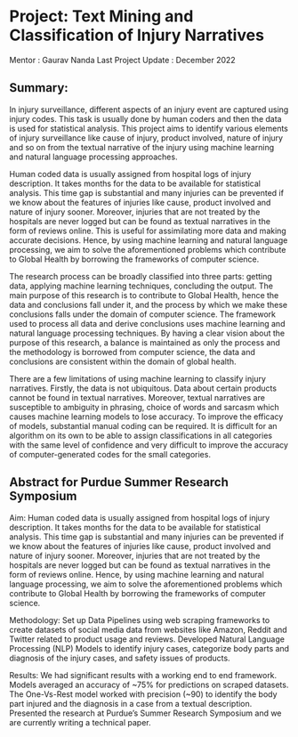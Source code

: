 # Project: Text Mining and Classification of Injury Narratives
Mentor : Gaurav Nanda
Last Project Update : December 2022



## **Summary:**
In injury surveillance, different aspects of an injury event are captured using injury codes. This task is usually done by human coders and then the data is used for statistical analysis. This project aims to identify various elements of injury surveillance like cause of injury, product involved, nature of injury and so on from the textual narrative of the injury using machine learning and natural language processing approaches.

Human coded data is usually assigned from hospital logs of injury description. It takes months for the data to be available for statistical analysis. This time gap is substantial and many injuries can be prevented if we know about the features of injuries like cause, product involved and nature of injury sooner. Moreover, injuries that are not treated by the hospitals are never logged but can be found as textual narratives in the form of reviews online. This is useful for assimilating more data and making accurate decisions. Hence, by using machine learning and natural language processing, we aim to solve the aforementioned problems which contribute to Global Health by borrowing the frameworks of computer science.

The research process can be broadly classified into three parts: getting data, applying machine learning techniques, concluding the output.
The main purpose of this research is to contribute to Global Health, hence the data and conclusions fall under it, and the process by which we make these conclusions falls under the domain of computer science. The framework used to process all data and derive conclusions uses machine learning and natural language processing techniques.
By having a clear vision about the purpose of this research, a balance is maintained as only the process and the methodology is borrowed from computer science, the data and conclusions are consistent within the domain of global health.

There are a few limitations of using machine learning to classify injury narratives. Firstly, the data is not ubiquitous. Data about certain products cannot be found in textual narratives. Moreover, textual narratives are susceptible to ambiguity in phrasing, choice of words and sarcasm which causes machine learning models to lose accuracy.
To improve the efficacy of models, substantial manual coding can be required. It is difficult for an algorithm on its own to be able to assign classifications in all categories with the same level of confidence and very difficult to improve the accuracy of computer-generated codes for the small categories.

## **Abstract for Purdue Summer Research Symposium**

Aim: Human coded data is usually assigned from hospital logs of injury description. It takes months for the data to be available for statistical analysis. This time gap is substantial and many injuries can be prevented if we know about the features of injuries like cause, product involved and nature of injury sooner. Moreover, injuries that are not treated by the hospitals are never logged but can be found as textual narratives in the form of reviews online. 
Hence, by using machine learning and natural language processing, we aim to solve the aforementioned problems which contribute to Global Health by borrowing the frameworks of computer science.

Methodology: 
Set up Data Pipelines using web scraping frameworks to create datasets of social media data from websites like Amazon, Reddit and Twitter related to product usage and reviews. Developed Natural Language Processing (NLP) Models to identify injury cases, categorize body parts and diagnosis of the injury cases, and safety issues of products.

Results: We had significant results with a working end to end framework. Models averaged an accuracy of ~75% for predictions on scraped datasets. The One-Vs-Rest model worked with precision (~90) to identify the body part injured and the diagnosis in a case from a textual description. Presented the research at Purdue’s Summer Research Symposium and we are currently writing a technical paper.
